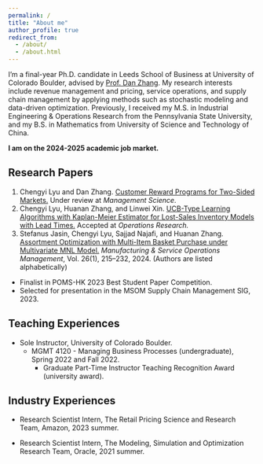 ```yaml
---
permalink: /
title: "About me"
author_profile: true
redirect_from:
  - /about/
  - /about.html
---
```


I’m a final-year Ph.D. candidate in Leeds School of Business at University of Colorado Boulder, advised by [Prof. Dan Zhang](https://danzhang.com/). My research interests include revenue management and pricing, service operations, and supply chain management by applying methods such as stochastic modeling and data-driven optimization. Previously, I received my M.S. in Industrial Engineering & Operations Research from the Pennsylvania State University, and my B.S. in Mathematics from University of Science and Technology of China.

**I am on the 2024-2025 academic job market.**


Research Papers
------
1. Chengyi Lyu and Dan Zhang. [Customer Reward Programs for Two-Sided Markets.](https://papers.ssrn.com/sol3/papers.cfm?abstract_id=4772463) Under review at *Management Science*.
2. Chengyi Lyu, Huanan Zhang, and Linwei Xin. [UCB-Type Learning Algorithms with Kaplan-Meier Estimator for Lost-Sales Inventory Models with Lead Times.](https://pubsonline.informs.org/doi/10.1287/opre.2022.0273) Accepted at *Operations Research.*
3. Stefanus Jasin, Chengyi Lyu, Sajjad Najafi, and Huanan Zhang. [Assortment Optimization with Multi-Item Basket Purchase under Multivariate MNL Model.](https://pubsonline.informs.org/doi/10.1287/msom.2021.0526) *Manufacturing & Service Operations Management*, Vol. 26(1), 215–232, 2024. (Authors are listed alphabetically)
  * Finalist in POMS-HK 2023 Best Student Paper Competition. 
  * Selected for presentation in the MSOM Supply Chain Management SIG, 2023.

Teaching Experiences
------
* Sole Instructor, University of Colorado Boulder.
    * MGMT 4120 - Managing Business Processes (undergraduate), Spring 2022 and Fall 2022.
        * Graduate Part-Time Instructor Teaching Recognition Award (university award).
        <!-- *"These awards recognize excellent graduate student teachers for their hard work, creativity, and continued excellence in teaching."* -->

Industry Experiences
------
* Research Scientist Intern, The Retail Pricing Science and Research Team, Amazon, 2023 summer.  

* Research Scientist Intern, The Modeling, Simulation and Optimization Research Team, Oracle, 2021 summer.  
